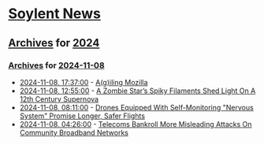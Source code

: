 # [Soylent News](../../../README.md)

## [Archives](../../index.md) for [2024](../index.md)

### [Archives](../../index.md) for [2024-11-08](index.md)

* [2024-11-08, 17:37:00](https://soylentnews.org/article.pl?sid=24/11/07/018220&from=rss) - [A(g)iling Mozilla](https://soylentnews.org/article.pl?sid=24/11/07/018220&from=rss)
* [2024-11-08, 12:55:00](https://soylentnews.org/article.pl?sid=24/11/07/016203&from=rss) - [A Zombie Star’s Spiky Filaments Shed Light On A 12th Century Supernova](https://soylentnews.org/article.pl?sid=24/11/07/016203&from=rss)
* [2024-11-08, 08:11:00](https://soylentnews.org/article.pl?sid=24/11/07/012213&from=rss) - [Drones Equipped With Self-Monitoring \"Nervous System\" Promise Longer, Safer Flights](https://soylentnews.org/article.pl?sid=24/11/07/012213&from=rss)
* [2024-11-08, 04:26:00](https://soylentnews.org/article.pl?sid=24/11/07/0059202&from=rss) - [Telecoms Bankroll More Misleading Attacks On Community Broadband Networks ](https://soylentnews.org/article.pl?sid=24/11/07/0059202&from=rss)

